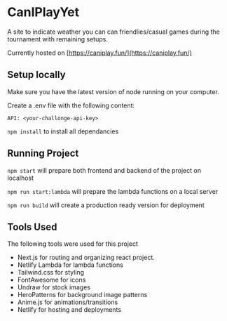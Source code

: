 # CanIPlayYet

A site to indicate weather you can can friendlies/casual games during the tournament with remaining setups.

Currently hosted on [https://caniplay.fun/](https://caniplay.fun/)

## Setup locally

Make sure you have the latest version of node running on your computer.

Create a .env file with the following content:

```
API: <your-challonge-api-key>
```

`npm install` to install all dependancies

## Running Project

`npm start` will prepare both frontend and backend of the project on localhost

`npm run start:lambda` will prepare the lambda functions on a local server

`npm run build` will create a production ready version for deployment

## Tools Used

The following tools were used for this project

- Next.js for routing and organizing react project.
- Netlify Lambda for lambda functions
- Tailwind.css for styling
- FontAwesome for icons
- Undraw for stock images
- HeroPatterns for background image patterns
- Anime.js for animations/transitions
- Netlify for hosting and deployments
